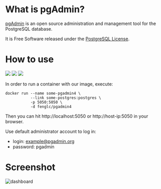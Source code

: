 # What is pgAdmin?

[pgAdmin](https://www.pgadmin.org) is an open source administration and management tool for the PostgreSQL database.

It is Free Software released under the [PostgreSQL License](https://www.pgadmin.org/licence.php).

# How to use

[![](https://img.shields.io/docker/pulls/fenglc/pgadmin4.svg)](https://hub.docker.com/r/fenglc/pgadmin4 "Click to view the image on Docker Hub") [![](https://images.microbadger.com/badges/image/fenglc/pgadmin4.svg)](http://microbadger.com/images/fenglc/pgadmin4 "Download size and number of layers") [![](https://images.microbadger.com/badges/license/fenglc/pgadmin4.svg)](https://www.pgadmin.org/licence.php "Click to view the license for this image")

In order to run a container with our image, execute:

```
docker run --name some-pgadmin4 \
           --link some-postgres:postgres \
           -p 5050:5050 \
           -d fenglc/pgadmin4
```

Then you can hit http://localhost:5050 or http://host-ip:5050 in your browser.

Use default administrator account to log in:

- login: example@pgadmin.org
- password: pgadmin

# Screenshot

![dashboard](https://www.pgadmin.org/static/img/screenshots/pgadmin4-dashboard.png)

